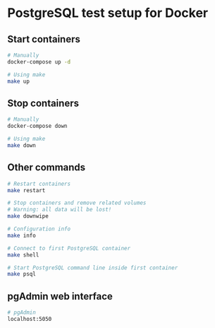 # PostgreSQL test setup for Docker

## Start containers

```bash
# Manually
docker-compose up -d

# Using make
make up
```

## Stop containers

```bash
# Manually
docker-compose down

# Using make
make down
```

## Other commands

```bash
# Restart containers
make restart

# Stop containers and remove related volumes
# Warning: all data will be lost!
make downwipe

# Configuration info
make info

# Connect to first PostgreSQL container
make shell

# Start PostgreSQL command line inside first container
make psql
```

## pgAdmin web interface

```bash
# pgAdmin
localhost:5050
```
